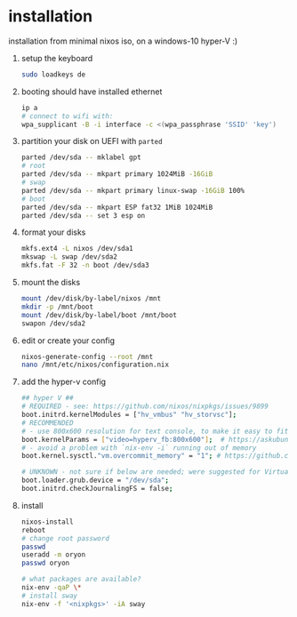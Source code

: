 # installation

installation from minimal nixos iso, on a windows-10 hyper-V :)

1. setup the keyboard

    ```sh
    sudo loadkeys de
    ```

2. booting should have installed ethernet

    ```sh
    ip a
    # connect to wifi with:
    wpa_supplicant -B -i interface -c <(wpa_passphrase 'SSID' 'key')
    ```

3. partition your disk on UEFI with `parted`

    ```sh
    parted /dev/sda -- mklabel gpt
    # root
    parted /dev/sda -- mkpart primary 1024MiB -16GiB
    # swap
    parted /dev/sda -- mkpart primary linux-swap -16GiB 100%
    # boot
    parted /dev/sda -- mkpart ESP fat32 1MiB 1024MiB
    parted /dev/sda -- set 3 esp on
    ```

4. format your disks

    ```sh
    mkfs.ext4 -L nixos /dev/sda1
    mkswap -L swap /dev/sda2
    mkfs.fat -F 32 -n boot /dev/sda3
    ```

5. mount the disks

    ```sh
    mount /dev/disk/by-label/nixos /mnt
    mkdir -p /mnt/boot
    mount /dev/disk/by-label/boot /mnt/boot
    swapon /dev/sda2
    ```

6. edit or create your config

    ```sh
    nixos-generate-config --root /mnt
    nano /mnt/etc/nixos/configuration.nix
    ```

7. add the hyper-v config

    ```sh
    ## hyper V ##
    # REQUIRED - see: https://github.com/nixos/nixpkgs/issues/9899
    boot.initrd.kernelModules = ["hv_vmbus" "hv_storvsc"];
    # RECOMMENDED
    # - use 800x600 resolution for text console, to make it easy to fit on screen
    boot.kernelParams = ["video=hyperv_fb:800x600"];  # https://askubuntu.com/a/399960
    # - avoid a problem with `nix-env -i` running out of memory
    boot.kernel.sysctl."vm.overcommit_memory" = "1"; # https://github.com/NixOS/nix/issues/421

    # UNKNOWN - not sure if below are needed; were suggested for VirtualBox and I used them
    boot.loader.grub.device = "/dev/sda";
    boot.initrd.checkJournalingFS = false;
    ```

8. install

    ```sh
    nixos-install
    reboot
    # change root password
    passwd
    useradd -m oryon
    passwd oryon
    
    # what packages are available?
    nix-env -qaP \*
    # install sway
    nix-env -f '<nixpkgs>' -iA sway
    ```
